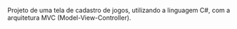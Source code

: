 Projeto de uma tela de cadastro de jogos, utilizando a linguagem C#, com a arquitetura MVC (Model-View-Controller).

